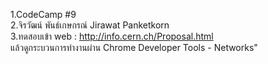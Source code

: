 1.CodeCamp #9 <br>
2.จิรวัฒน์ พันธ์เกษกรณ์ Jirawat Panketkorn <br>
3.ทดสอบเข้า web : http://info.cern.ch/Proposal.html <br>
แล้วดูกระบวนการทำงานผ่าน Chrome Developer Tools - Networks"
